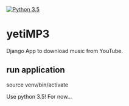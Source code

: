 [![Python 3.5](https://img.shields.io/badge/python-3.5-blue.svg)](https://www.python.org/downloads/release/python-350/)
# yetiMP3

Django App to download music from YouTube.

## run application 
source venv/bin/activate

Use python 3.5! For now...